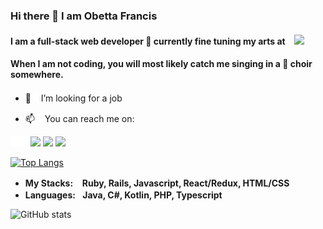 ### Hi there 👋 I am Obetta Francis

#### I am a full-stack web developer 🌱 currently fine tuning my arts at ![l](./line.png) ![](https://img.shields.io/badge/Microverse-blueviolet)

#### When I am not coding, you will most likely catch me singing in a 💬 choir somewhere.

- 🤔 ![l](./line.png) I’m looking for a job

- 📫 ![l](./line.png) You can reach me on:

![](./line.png)![](./line.png)![](./line.png)![](./line.png)[![](https://img.shields.io/badge/GitHub-100000?style=for-the-badge&logo=github&logoColor=white)](https://github.com/chasscepts) [![](https://img.shields.io/badge/Twitter-1DA1F2?style=for-the-badge&logo=twitter&logoColor=white)](https://twitter.com/chasscepts) [![](https://img.shields.io/badge/LinkedIn-0077B5?style=for-the-badge&logo=linkedin&logoColor=white)](https://www.linkedin.com/in/chasscepts/)

[![Top Langs](https://github-readme-stats.vercel.app/api/top-langs/?username=chasscepts)](https://github.com/chasscepts/github-readme-stats)

- **My Stacks: ![](./line.png) Ruby, Rails, Javascript, React/Redux, HTML/CSS**
- **Languages:![](./line.png) Java, C#, Kotlin, PHP, Typescript**

![GitHub stats](https://github-readme-stats.vercel.app/api?username=chasscepts&show_icons=true)


<!--
**chasscepts/chasscepts** is a ✨ _special_ ✨ repository because its `README.md` (this file) appears on your GitHub profile.

Here are some ideas to get you started:


-->
